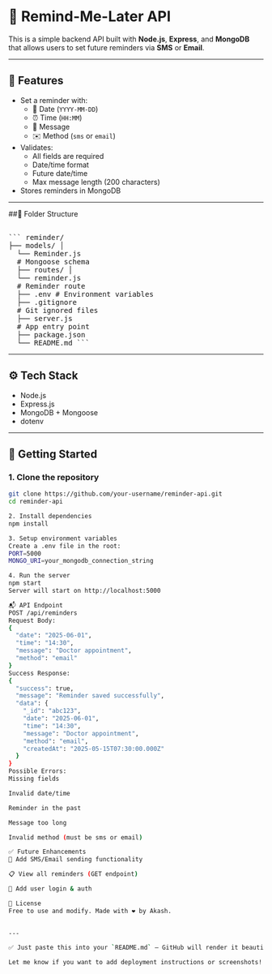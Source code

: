 # 📌 Remind-Me-Later API

This is a simple backend API built with **Node.js**, **Express**, and **MongoDB** that allows users to set future reminders via **SMS** or **Email**.

---

## 🔧 Features

- Set a reminder with:
  - 📅 Date (`YYYY-MM-DD`)
  - ⏰ Time (`HH:MM`)
  - 📝 Message
  - ✉️ Method (`sms` or `email`)
- Validates:
  - All fields are required
  - Date/time format
  - Future date/time
  - Max message length (200 characters)
- Stores reminders in MongoDB

---

##📁 Folder Structure
<pre lang="text"> 
``` reminder/
├── models/ │
  └── Reminder.js 
  # Mongoose schema
  ├── routes/ │ 
  └── reminder.js 
  # Reminder route 
  ├── .env # Environment variables 
  ├── .gitignore 
  # Git ignored files 
  ├── server.js 
  # App entry point 
  ├── package.json 
  └── README.md ```
</pre>

---

## ⚙️ Tech Stack

- Node.js
- Express.js
- MongoDB + Mongoose
- dotenv

---

## 🚀 Getting Started

### 1. Clone the repository

```bash
git clone https://github.com/your-username/reminder-api.git
cd reminder-api

2. Install dependencies
npm install

3. Setup environment variables
Create a .env file in the root:
PORT=5000
MONGO_URI=your_mongodb_connection_string

4. Run the server
npm start
Server will start on http://localhost:5000

📬 API Endpoint
POST /api/reminders
Request Body:
{
  "date": "2025-06-01",
  "time": "14:30",
  "message": "Doctor appointment",
  "method": "email"
}
Success Response:
{
  "success": true,
  "message": "Reminder saved successfully",
  "data": {
    "_id": "abc123",
    "date": "2025-06-01",
    "time": "14:30",
    "message": "Doctor appointment",
    "method": "email",
    "createdAt": "2025-05-15T07:30:00.000Z"
  }
}
Possible Errors:
Missing fields

Invalid date/time

Reminder in the past

Message too long

Invalid method (must be sms or email)

✅ Future Enhancements
🔔 Add SMS/Email sending functionality

📋 View all reminders (GET endpoint)

🔐 Add user login & auth

📝 License
Free to use and modify. Made with ❤️ by Akash.

 
---

✅ Just paste this into your `README.md` — GitHub will render it beautifully with all the emojis and formatting.

Let me know if you want to add deployment instructions or screenshots!








